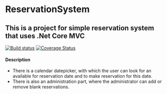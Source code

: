 # ReservationSystem

## This is a project for simple reservation system that uses .Net Core MVC

[![Build status](https://ci.appveyor.com/api/projects/status/h4a7cdutgopx02i5?svg=true)](https://ci.appveyor.com/project/Borayvor/reservationsystem) [![Coverage Status](https://coveralls.io/repos/github/Borayvor/ReservationSystem/badge.svg?branch=master)](https://coveralls.io/github/Borayvor/ReservationSystem?branch=master)

#### Description

- There is a calendar datepicker, with which the user can look for an available for reservation date and to make reservation for this date.
- There is also an administration part, where the administrator can add or remove blank reservations.